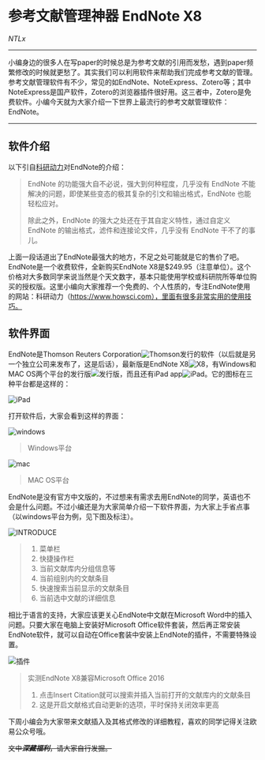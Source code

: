 # 参考文献管理神器 EndNote X8

*NTLx*

---

小编身边的很多人在写paper的时候总是为参考文献的引用而发愁，遇到paper频繁修改的时候就更愁了。其实我们可以利用软件来帮助我们完成参考文献的管理。参考文献管理软件有不少，常见的如EndNote、NoteExpress、Zotero等；其中NoteExpress是国产软件，Zotero的浏览器插件很好用。这三者中，Zotero是免费软件。小编今天就为大家介绍一下世界上最流行的参考文献管理软件：EndNote。

---

## 软件介绍

以下引自[科研动力](https://www.howsci.com/reference-manager-software.html)对EndNote的介绍：

> EndNote 的功能强大自不必说，强大到何种程度，几乎没有 EndNote 不能解决的问题，即使某些变态的极其复杂的引文和输出格式，EndNote 也能轻松应对。
>
> 除此之外，EndNote 的强大之处还在于其自定义特性，通过自定义 EndNote 的输出格式，滤件和连接论文件，几乎没有 EndNote 干不了的事儿。

上面一段话道出了EndNote最强大的地方，不足之处可能就是它的售价了吧。EndNote是一个收费软件，全新购买EndNote X8是$249.95（注意单位）。这个价格对大多数同学来说当然是个天文数字，基本只能使用学校或科研院所等单位购买的授权版。这里小编向大家推荐一个免费的、个人性质的，专注EndNote使用的网站：科研动力（https://www.howsci.com），里面有很多非常实用的使用技巧。

## 软件界面

EndNote是Thomson Reuters Corporation![Thomson](http://ww1.sinaimg.cn/large/ad64b508gw1fbgocq2boqg205x01d745.gif)发行的软件（以后就是另一个独立公司来发布了，这是后话），最新版是EndNote X8![X8](http://ww1.sinaimg.cn/large/ad64b508gw1fbgohib6a6j204004omx6.jpg)，有Windows和MAC OS两个平台的发行版![发行版](http://ww3.sinaimg.cn/large/ad64b508gw1fbgoiduxnlj207o04dt8y.jpg)，而且还有iPad app![iPad](http://ww3.sinaimg.cn/large/ad64b508gw1fbgoixh9ckj206l04d3yq.jpg)。它的图标在三种平台都是这样的：

![iPad](http://ww3.sinaimg.cn/large/ad64b508jw1fbpwsg3rg5j20sg0sgta2.jpg)

打开软件后，大家会看到这样的界面：

![windows](http://ww1.sinaimg.cn/large/ad64b508gw1fbgoeoxclyj211y0khne4.jpg)

> Windows平台

![mac](http://ww2.sinaimg.cn/large/ad64b508gw1fbgoez8xpcj211v0l5n04.jpg)

> MAC OS平台

EndNote是没有官方中文版的，不过想来有需求去用EndNote的同学，英语也不会是什么问题。不过小编还是为大家简单介绍一下软件界面，为大家上手省点事（以windows平台为例，见下图及标注）。

![INTRODUCE](http://ww1.sinaimg.cn/large/ad64b508jw1fbpxkvu7vzj211y0kh7mg.jpg)

> 1. 菜单栏
> 2. 快捷操作栏
> 3. 当前文献库内分组信息等
> 4. 当前组别内的文献条目
> 5. 快速搜索当前显示的文献条目
> 6. 当前选中文献的详细信息

相比于语言的支持，大家应该更关心EndNote中文献在Microsoft Word中的插入问题。只要大家在电脑上安装好Microsoft Office软件套装，然后再正常安装EndNote软件，就可以自动在Office套装中安装上EndNote的插件，不需要特殊设置。

![插件](http://ww3.sinaimg.cn/large/ad64b508jw1fbpxu0hpzcj20nx04jwfg.jpg)

> 实测EndNote X8兼容Microsoft Office 2016
>
> 1. 点击Insert Citation就可以搜索并插入当前打开的文献库内的文献条目
> 2. 这是开启文献格式自动更新的选项，平时保持关闭效率更高

下周小编会为大家带来文献插入及其格式修改的详细教程，喜欢的同学记得关注欧易公众号哦。

~~文中***深藏福利***，请大家自行发掘。~~